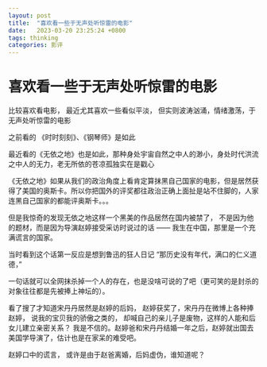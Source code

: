 ```yaml
---
layout: post
title:  "喜欢看一些于无声处听惊雷的电影"
date:   2023-03-20 23:25:24 +0800
tags: thinking
categories: 影评
---
```


#  喜欢看一些于无声处听惊雷的电影



比较喜欢看电影， 最近尤其喜欢一些看似平淡， 但实则波涛汹涌，情绪激荡，于无声处听惊雷的电影

之前看的 《时时刻刻》、《钢琴师》是如此

最近看的《无依之地》也是如此，那种身处宇宙自然之中人的渺小，身处时代洪流之中人的无力，老无所依的苍凉孤独实在是戳心

《无依之地》如果从我们的政治角度上看肯定算抹黑自己国家的电影，但是居然获得了美国的奥斯卡。所以你把国外的评奖都往政治正确上面扯是站不住脚的，人家连黑自己国家的都能评奥斯卡。。。

但是我惊奇的发现无依之地这样一个黑美的作品居然在国内被禁了， 不是因为他的题材，而是因为导演赵婷接受采访时说过的话 —— 我生在中国，那里是一个充满谎言的国家。

当时看到这个话第一反应是想到鲁迅的狂人日记 “那历史没有年代，满口的仁义道德，”

一句话就可以全网抹杀掉一个人的存在，也是没啥可说的了吧（更可笑的是封杀的对象往往都是先被捧上神坛的）。

看了搜了才知道宋丹丹居然是赵婷的后妈， 赵婷获奖了，宋丹丹在微博上各种捧赵婷， 说我的宝贝我的骄傲之类的， 却喊自己的亲儿子是废物，这样的人能和后女儿建立亲密关系？ 我是不信的。赵婷爸和宋丹丹结婚一年之后，赵婷就出国去美国学导演了，估计也是在家呆的难受吧。

赵婷口中的谎言， 或许是由于赵爸离婚，后妈虚伪，谁知道呢？



